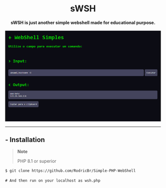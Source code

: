 <h1 align="center">sWSH</h2>

<h4 align="center"><strong>sWSH is just another simple webshell made for educational purpose.</strong></h4>

<p align="center">
  <img border="0" src="./.img/wsh-exp.png" alt="Example">
</p>

<hr>

## - Installation
> **Note**
>
> PHP 8.1 or superior
```console
$ git clone https://github.com/RodricBr/Simple-PHP-WebShell

# And then run on your localhost as wsh.php
```

<br>
